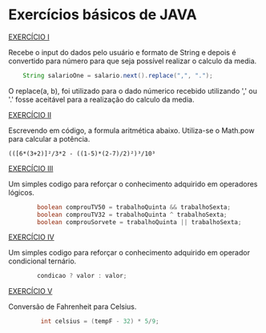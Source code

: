 # Exercícios básicos de JAVA

[EXERCÍCIO I](https://github.com/cmarih/exercicios-java/blob/master/src/desafioConversao.java) 

Recebe o input do dados pelo usuário e formato de String e depois é convertido para número
para que seja possível realizar o calculo da media.
~~~~JAVA
    String salarioOne = salario.next().replace(",", ".");
~~~~

O replace(a, b), foi utilizado para o dado númerico recebido
utilizando ',' ou '.' fosse aceitável para a realização do 
calculo da media.

[EXERCÍCIO II](https://github.com/cmarih/exercicios-java/blob/master/src/desafioAritmetico.java)

Escrevendo em código, a formula aritmética abaixo. 
Utiliza-se o Math.pow para calcular a potência.

~~~~
(([6*(3+2)]²/3*2 - ((1-5)*(2-7)/2)²)³/10³
~~~~

[EXERCÍCIO III](https://github.com/cmarih/exercicios-java/blob/master/src/desafioLogicos.java)

Um simples codigo para reforçar o conhecimento adquirido em operadores
lógicos.

~~~~JAVA
        boolean comprouTV50 = trabalhoQuinta && trabalhoSexta;
        boolean comprouTV32 = trabalhoQuinta ^ trabalhoSexta;
        boolean comprouSorvete = trabalhoQuinta || trabalhoSexta;
~~~~

[EXERCÍCIO IV](https://github.com/cmarih/exercicios-java/commit/4343677554d6d0c644ea067bad4e4dfce05b7cda)

Um simples codigo para reforçar o conhecimento adquirido em operador condicional ternário.

~~~~JAVA
        condicao ? valor : valor;
~~~~

[EXERCÍCIO V](https://github.com/cmarih/exercicios-java/commit/ad9be30c0829471c95a6a491e7f62da9f4519a9b)

Conversão de Fahrenheit para Celsius.

~~~~JAVA
         int celsius = (tempF - 32) * 5/9;
~~~~
